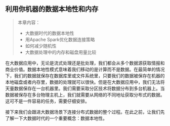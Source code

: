 ## 利用你机器的数据本地性和内存

>本章内容：
>
>- 大数据时代的数据本地性
>- 用Apache Spark优化数据连接策略
>- 如何减少随机性
>- 大数据处理中的内存和磁盘用量比较


在大数据应用中，无论是流式处理还是批处理，我们都会从多个数据源获取情报和商业价值。数据本地性模式意味着我们移动的是计算而不是数据。在最简单的情况下，我们的数据就保存在数据库里或文件系统里，只要我们的数据被保存在机器的本地磁盘或者内存里，数据的处理就可以很快。但是在大数据应用中，我们无法将天量数据保存在一台机器里。我们需要采取分区技术将数据分布到多台机器上。当数据被保存在多台物理主机上，我们就需要从网络的不同地址获取分布式的数据。这可不是一件容易的任务，需要仔细安排。



接下来我们会跟进大数据场景下连接分布式数据的整个过程。在此之前，让我们先了解一下大数据时代的一个重要概念：数据本地性。
